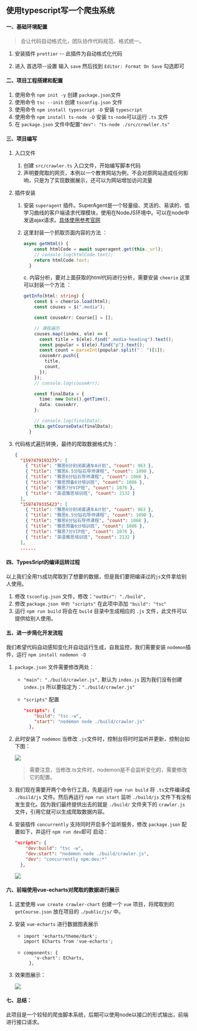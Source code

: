## 使用typescript写一个爬虫系统

#### 一、基础环境配置

> 会让代码自动格式化，团队协作代码规范、格式统一。

1. 安装插件 `prettier` -- 此插件为自动格式化代码

2. 进入 首选项--设置 输入 `save` 然后找到 `Editor: Format On Save` 勾选即可

#### 二、项目工程搭建和配置

1. 使用命令 `npm init -y` 创建 `package.json`文件
2. 使用命令 `tsc --init` 创建 `tsconfig.json` 文件
3. 使用命令 `npm install typescript -D` 安装 `typescript`
4. 使用命令 `npm install ts-node -D` 安装 `ts-node`可以运行 `.ts` 文件
5. 在 `package.json` 文件中配置`"dev": "ts-node ./src/crowller.ts"`

#### 三、项目编写

1. 入口文件

   1. 创建 `src/crawler.ts` 入口文件，开始编写脚本代码
   2. 声明要爬取的网页，本例以一个教育网站为例，不会对原网站造成任何影响，只是为了实现数据展示，还可以为网站增加访问流量

2. 插件安装

   1. 安装 `superagent` 插件。SuperAgent是一个轻量级、灵活的、易读的、低学习曲线的客户端请求代理模块，使用在NodeJS环境中。可以在node中发送ajax请求。[具体使用参考官网](https://visionmedia.github.io/superagent/)

   2. 这里封装一个抓取页面内容的方法 ：

      ```typescript
      async getHtml() {
          const htmlCode = await superagent.get(this._url);
          // console.log(htmlCode.text);
          return htmlCode.text;
        }
      ```

      c. 内容分析，要对上面获取的html代码进行分析，需要安装 `cheerio` 这里可以封装一个方法 ：

      ```typescript
      getInfo(html: string) {
          const $ = cheerio.load(html);
          const couses = $(".media");
      
          const couseArr: Course[] = [];
      
          // 课程遍历
          couses.map((index, ele) => {
            const title = $(ele).find(".media-heading").text();
            const popular = $(ele).find("p").text();
            const count = parseInt(popular.split("： ")[1]);
            couseArr.push({
              title,
              count,
            });
          });
          // console.log(couseArr);
      
          const finalData = {
            time: new Date().getTime(),
            data: couseArr,
          };
      
          // console.log(finalData);
          this.getCourseData(finalData);
        }
      ```

3. 代码格式遍历转换，最终的爬取数据格式为：

   ```json
   {
     "1597479193275": [
       { "title": "雅思6分封闭直通车A计划", "count": 963 },
       { "title": "雅思6.5分钻石导师课程", "count": 1090 },
       { "title": "雅思6分钻石导师课程", "count": 1068 },
       { "title": "雅思预备6分培训班", "count": 1086 },
       { "title": "雅思7分VIP班", "count": 1076 },
       { "title": "英语雅思培训班", "count": 2132 }
     ],
     "1597479335423": [
       { "title": "雅思6分封闭直通车A计划", "count": 963 },
       { "title": "雅思6.5分钻石导师课程", "count": 1090 },
       { "title": "雅思6分钻石导师课程", "count": 1068 },
       { "title": "雅思预备6分培训班", "count": 1086 },
       { "title": "雅思7分VIP班", "count": 1076 },
       { "title": "英语雅思培训班", "count": 2132 }
     ],
     ......
   ```

#### 四、TypesSript的编译运转过程

以上我们全用`TS`成功爬取到了想要的数据，但是我们要把编译过的`js`文件拿给别人使用。

1. 修改 `tsconfig.json` 文件，修改：`"outDir": "./build",`
2. 修改 `package.json 中的 "scripts"` 在此项中添加 `"build": "tsc"`
3. 运行 `npm run build` 将会在 `build` 目录中生成相应的 `.js` 文件，此文件可以提供给别人使用。

#### 五、进一步简化开发流程

我们希望代码自动感知变化并自动运行生成，自我监控，我们需要安装 `nodemon`插件，运行 `npm install nodemon -D`

1. `package.json` 文件需要修改两处：

   * `"main": "./build/crawler.js",` 默认为 `index.js` 因为我们没有创建 `index.js` 所以要指定为：`"./build/crawler.js"`

   * `"scripts"` 配置

     ```json
     "scripts": {
         "build": "tsc -w",
         "start": "nodemon node ./build/crawler.js"
       },
     ```

2. 此时安装了 `nodemon` 当修改 `.js`文件时，控制台将时时监听并更新，控制台如下图：

   ![](D:\zock\crawler-github\crawler\crawler_chart\src\assets\1.png)

   > 需要注意，当修改.ts文件时，nodemon是不会监听变化的，需要修改它的配置。

3. 我们现在需要开两个命令行工具，先是运行 `npm run build` 将 `.ts`文件编译成 `./build/js` 文件。然后再运行 `npm run start` 监听 `./build/js` 文件下有没有发生变化。因为我们最终提供出去的就是 `./build/` 文件夹下的 `crawler.js` 文件，引用它就可以生成爬取数据内容。

4. 安装插件 `concurrently` 支持同时开启多个监听服务，修改 `package.json` 配置如下，并运行 `npm run dev`即可 启动：

   ```json
   "scripts": {
       "dev:build": "tsc -w",
       "dev:start": "nodemon node ./build/crawler.js",
       "dev": "concurrently npm:dev:*"
     },
   ```

   ![](D:\zock\crawler-github\crawler\crawler_chart\src\assets\2.png)

#### 六、前端使用vue-echarts对爬取的数据进行展示

1. 这里使用 `vue create crawler-chart` 创建一个 `vue` 项目，将爬取到的 `getCourse.json` 放在项目的 `./public/js/` 中。

2. 安装  `vue-echarts` 进行数据图表展示

   * ```vue
     import 'echarts/theme/dark';
     import ECharts from 'vue-echarts';
     ```

   * ```
     components: {
         'v-chart': ECharts,
       },
     ```

3. 效果图展示：

   ![](D:\zock\crawler-github\crawler\crawler_chart\src\assets\3.png)

#### 七、总结：

此项目是一个较轻的爬虫脚本系统，后期可以使用node以接口的形式输出，前端进行接口请求。